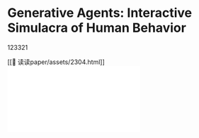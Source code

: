 # Generative Agents: Interactive Simulacra of Human Behavior
123321

[[🧐 读读paper/assets/2304.html]]
![论文](assets/2304.html)
